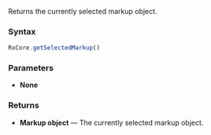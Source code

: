 Returns the currently selected markup object.

### Syntax

```typescript
RxCore.getSelectedMarkup()
```

### Parameters

- **None**

### Returns

- **Markup object** — The currently selected markup object.